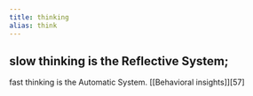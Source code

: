 ```yaml
---
title: thinking
alias: think
---
```


## slow thinking is the Reflective System;
fast thinking is the Automatic  System. [[Behavioral insights]][57]
